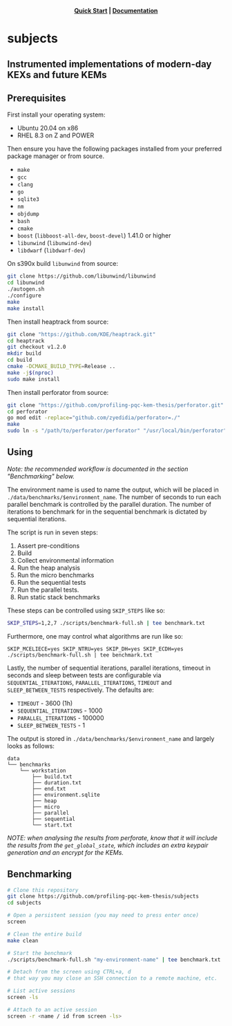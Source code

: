 <p align="center">
  <strong><a href="#quickstart">Quick Start</a> | <a href="#documentation">Documentation</a> </strong>
</p>

# subjects
## Instrumented implementations of modern-day KEXs and future KEMs

## Prerequisites

First install your operating system:

* Ubuntu 20.04 on x86
* RHEL 8.3 on Z and POWER

Then ensure you have the following packages installed from your preferred package manager or from source.

* `make`
* `gcc`
* `clang`
* `go`
* `sqlite3`
* `nm`
* `objdump`
* `bash`
* `cmake`
* `boost` (`libboost-all-dev`, `boost-devel`) 1.41.0 or higher
* `libunwind` (`libunwind-dev`)
* `libdwarf` (`libdwarf-dev`)

On s390x build `libunwind` from source:

```sh
git clone https://github.com/libunwind/libunwind
cd libunwind
./autogen.sh
./configure
make
make install
```

Then install heaptrack from source:

```sh
git clone "https://github.com/KDE/heaptrack.git"
cd heaptrack
git checkout v1.2.0
mkdir build
cd build
cmake -DCMAKE_BUILD_TYPE=Release ..
make -j$(nproc)
sudo make install
```

Then install perforator from source:

```sh
git clone "https://github.com/profiling-pqc-kem-thesis/perforator.git"
cd perforator
go mod edit -replace="github.com/zyedidia/perforator=./"
make
sudo ln -s "/path/to/perforator/perforator" "/usr/local/bin/perforator"
```

## Using

_Note: the recommended workflow is documented in the section "Benchmarking" below._

The environment name is used to name the output, which will be placed in `./data/benchmarks/$environment_name`. The number of seconds to run each parallel benchmark is controlled by the parallel duration. The number of iterations to benchmark for in the sequential benchmark is dictated by sequential iterations.

The script is run in seven steps:

1. Assert pre-conditions
2. Build
3. Collect environmental information
4. Run the heap analysis
5. Run the micro benchmarks
6. Run the sequential tests
7. Run the parallel tests.
8. Run static stack benchmarks

These steps can be controlled using `SKIP_STEPS` like so:

```sh
SKIP_STEPS=1,2,7 ./scripts/benchmark-full.sh | tee benchmark.txt
```

Furthermore, one may control what algorithms are run like so:

```
SKIP_MCELIECE=yes SKIP_NTRU=yes SKIP_DH=yes SKIP_ECDH=yes ./scripts/benchmark-full.sh | tee benchmark.txt
```

Lastly, the number of sequential iterations, parallel iterations, timeout in seconds and sleep between tests are configurable via `SEQUENTIAL_ITERATIONS`, `PARALLEL_ITERATIONS`, `TIMEOUT` and `SLEEP_BETWEEN_TESTS` respectively. The defaults are:

* `TIMEOUT` - 3600 (1h)
* `SEQUENTIAL_ITERATIONS` - 1000
* `PARALLEL_ITERATIONS` - 100000
* `SLEEP_BETWEEN_TESTS` - 1

The output is stored in `./data/benchmarks/$environment_name` and largely looks as follows:

```
data
└── benchmarks
    └── workstation
        ├── build.txt
        ├── duration.txt
        ├── end.txt
        ├── environment.sqlite
        ├── heap
        ├── micro
        ├── parallel
        ├── sequential
        └── start.txt
```

_NOTE: when analysing the results from perforate, know that it will include the results from the `get_global_state`, which includes an extra keypair generation and an encrypt for the KEMs._

## Benchmarking

```sh
# Clone this repository
git clone https://github.com/profiling-pqc-kem-thesis/subjects
cd subjects

# Open a persistent session (you may need to press enter once)
screen

# Clean the entire build
make clean

# Start the benchmark
./scripts/benchmark-full.sh "my-environment-name" | tee benchmark.txt

# Detach from the screen using CTRL+a, d
# that way you may close an SSH connection to a remote machine, etc.

# List active sessions
screen -ls

# Attach to an active session
screen -r <name / id from screen -ls>
```
